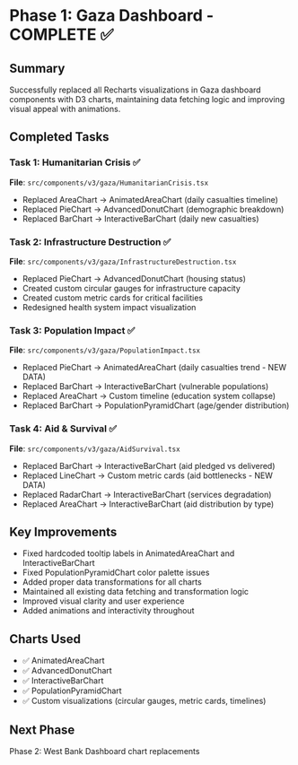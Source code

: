 # Phase 1: Gaza Dashboard - COMPLETE ✅

## Summary
Successfully replaced all Recharts visualizations in Gaza dashboard components with D3 charts, maintaining data fetching logic and improving visual appeal with animations.

## Completed Tasks

### Task 1: Humanitarian Crisis ✅
**File**: `src/components/v3/gaza/HumanitarianCrisis.tsx`
- Replaced AreaChart → AnimatedAreaChart (daily casualties timeline)
- Replaced PieChart → AdvancedDonutChart (demographic breakdown)
- Replaced BarChart → InteractiveBarChart (daily new casualties)

### Task 2: Infrastructure Destruction ✅
**File**: `src/components/v3/gaza/InfrastructureDestruction.tsx`
- Replaced PieChart → AdvancedDonutChart (housing status)
- Created custom circular gauges for infrastructure capacity
- Created custom metric cards for critical facilities
- Redesigned health system impact visualization

### Task 3: Population Impact ✅
**File**: `src/components/v3/gaza/PopulationImpact.tsx`
- Replaced PieChart → AnimatedAreaChart (daily casualties trend - NEW DATA)
- Replaced BarChart → InteractiveBarChart (vulnerable populations)
- Replaced AreaChart → Custom timeline (education system collapse)
- Replaced BarChart → PopulationPyramidChart (age/gender distribution)

### Task 4: Aid & Survival ✅
**File**: `src/components/v3/gaza/AidSurvival.tsx`
- Replaced BarChart → InteractiveBarChart (aid pledged vs delivered)
- Replaced LineChart → Custom metric cards (aid bottlenecks - NEW DATA)
- Replaced RadarChart → InteractiveBarChart (services degradation)
- Replaced AreaChart → InteractiveBarChart (aid distribution by type)

## Key Improvements
- Fixed hardcoded tooltip labels in AnimatedAreaChart and InteractiveBarChart
- Fixed PopulationPyramidChart color palette issues
- Added proper data transformations for all charts
- Maintained all existing data fetching and transformation logic
- Improved visual clarity and user experience
- Added animations and interactivity throughout

## Charts Used
- ✅ AnimatedAreaChart
- ✅ AdvancedDonutChart
- ✅ InteractiveBarChart
- ✅ PopulationPyramidChart
- ✅ Custom visualizations (circular gauges, metric cards, timelines)

## Next Phase
Phase 2: West Bank Dashboard chart replacements
